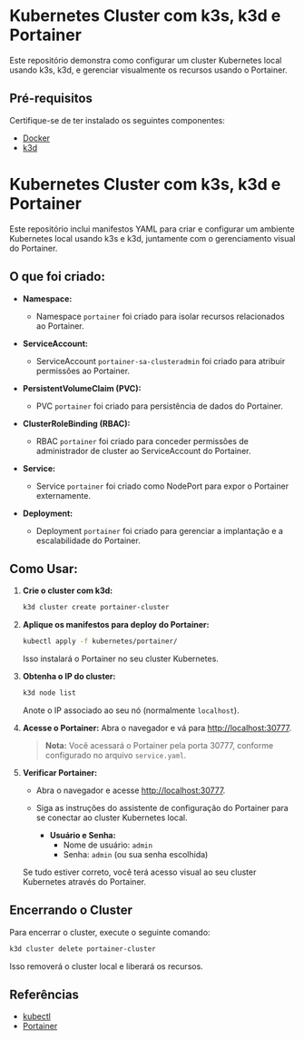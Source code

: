 # Kubernetes Cluster com k3s, k3d e Portainer

Este repositório demonstra como configurar um cluster Kubernetes local usando k3s, k3d, e gerenciar visualmente os recursos usando o Portainer.

## Pré-requisitos

Certifique-se de ter instalado os seguintes componentes:

- [Docker](https://www.docker.com/)
- [k3d](https://k3d.io/)

# Kubernetes Cluster com k3s, k3d e Portainer

Este repositório inclui manifestos YAML para criar e configurar um ambiente Kubernetes local usando k3s e k3d, juntamente com o gerenciamento visual do Portainer.

## O que foi criado:

- **Namespace:**
  - Namespace `portainer` foi criado para isolar recursos relacionados ao Portainer.

- **ServiceAccount:**
  - ServiceAccount `portainer-sa-clusteradmin` foi criado para atribuir permissões ao Portainer.

- **PersistentVolumeClaim (PVC):**
  - PVC `portainer` foi criado para persistência de dados do Portainer.

- **ClusterRoleBinding (RBAC):**
  - RBAC `portainer` foi criado para conceder permissões de administrador de cluster ao ServiceAccount do Portainer.

- **Service:**
  - Service `portainer` foi criado como NodePort para expor o Portainer externamente.

- **Deployment:**
  - Deployment `portainer` foi criado para gerenciar a implantação e a escalabilidade do Portainer.

## Como Usar:

1. **Crie o cluster com k3d:**
   ```bash
   k3d cluster create portainer-cluster
   ```

3. **Aplique os manifestos para deploy do Portainer:**
   ```bash
   kubectl apply -f kubernetes/portainer/
   ```

   Isso instalará o Portainer no seu cluster Kubernetes.

4. **Obtenha o IP do cluster:**
   ```bash
   k3d node list
   ```
   Anote o IP associado ao seu nó (normalmente `localhost`).

5. **Acesse o Portainer:**
   Abra o navegador e vá para [http://localhost:30777](http://localhost:30777).

   > **Nota:** Você acessará o Portainer pela porta 30777, conforme configurado no arquivo `service.yaml`.

6. **Verificar Portainer:**
   - Abra o navegador e acesse [http://localhost:30777](http://localhost:30777).
   - Siga as instruções do assistente de configuração do Portainer para se conectar ao cluster Kubernetes local.

     - **Usuário e Senha:**
       - Nome de usuário: `admin`
       - Senha: `admin` (ou sua senha escolhida)

   Se tudo estiver correto, você terá acesso visual ao seu cluster Kubernetes através do Portainer.

## Encerrando o Cluster

Para encerrar o cluster, execute o seguinte comando:

```bash
k3d cluster delete portainer-cluster
```

Isso removerá o cluster local e liberará os recursos.


## Referências
- [kubectl](https://kubernetes.io/)
- [Portainer](https://www.portainer.io/)